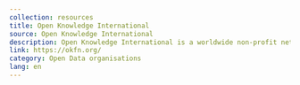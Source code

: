 ```yaml
---
collection: resources
title: Open Knowledge International
source: Open Knowledge International
description: Open Knowledge International is a worldwide non-profit network of people passionate about openness, using advocacy, technology and training to unlock information and enable people to work with it to create and share knowledge.
link: https://okfn.org/
category: Open Data organisations 
lang: en
---
```

